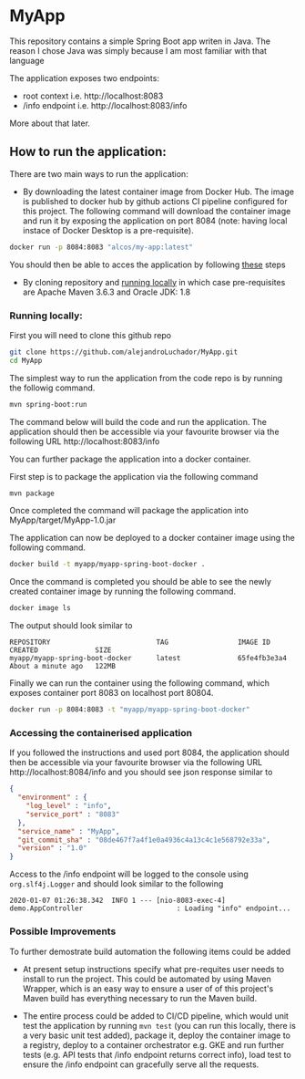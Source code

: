 # MyApp

This repository contains a simple Spring Boot app writen in Java. The reason I chose Java was simply because I am most familiar with that language

The application exposes two endpoints:

* root context i.e. http://localhost:8083
* /info endpoint i.e. http://localhost:8083/info

More about that later.



## How to run the application:

There are two main ways to run the application:

* By downloading the latest container image from Docker Hub. The image is published to docker hub by github actions CI pipeline configured for this project. The following command will download the container image and run it by exposing the application on port 8084 (note: having local instace of Docker Desktop is a pre-requisite).

```bash
docker run -p 8084:8083 "alcos/my-app:latest"
```

You should then be able to acces the application by following [these](#accessing-the-containerised-application) steps

* By cloning repository and [running locally](#running-locally) in which case pre-requisites are Apache Maven 3.6.3 and Oracle JDK: 1.8



### Running locally:

First you will need to clone this github repo

```bash
git clone https://github.com/alejandroLuchador/MyApp.git
cd MyApp
```

The simplest way to run the application from the code repo is by running the followig command.

```bash
mvn spring-boot:run
```

The command below will build the code and run the application. The application should then be accessible via your favourite browser via the following URL http://localhost:8083/info

You can further package the application into a docker container.

First step is to package the application via the following command

```bash
mvn package
```

Once completed the command will package the application into MyApp/target/MyApp-1.0.jar

The application can now be deployed to a docker container image using the following command.


```bash
docker build -t myapp/myapp-spring-boot-docker .
```

Once the command is completed you should be able to see the newly created container image by running the following command.
```bash
docker image ls
```

The output should look similar to 
```
REPOSITORY                          TAG                 IMAGE ID            CREATED              SIZE
myapp/myapp-spring-boot-docker      latest              65fe4fb3e3a4        About a minute ago   122MB
```
Finally we can run the container using the following command, which exposes container port 8083 on localhost port 80804.

```bash
docker run -p 8084:8083 -t "myapp/myapp-spring-boot-docker"
```

### Accessing the containerised application

If you followed the instructions and used port 8084, the application should then be accessible via your favourite browser via the following URL http://localhost:8084/info and you should see json response similar to 

```json
{
  "environment" : {
    "log_level" : "info",
    "service_port" : "8083"
  },
  "service_name" : "MyApp",
  "git_commit_sha" : "08de467f7a4f1e0a4936c4a13c4c1e568792e33a",
  "version" : "1.0"
}
```

Access to the /info endpoint will be logged to the console using `org.slf4j.Logger` and should look similar to the following

```
2020-01-07 01:26:38.342  INFO 1 --- [nio-8083-exec-4] demo.AppController                       : Loading "info" endpoint...
```

### Possible Improvements

To further demostrate build automation the following items could be added

* At present setup instructions specify what pre-requites user needs to install to run the project. This could be automated by using Maven Wrapper, which is an easy way to ensure a user of of this project's Maven build has everything necessary to run the Maven build.

* The entire process could be added to CI/CD pipeline, which would unit test the application by running `mvn test` (you can run this locally, there is a very basic unit test added), package it, deploy the container image to a registry, deploy to a container orchestrator e.g. GKE and run further tests (e.g. API tests that /info endpoint returns correct info), load test to ensure the /info endpoint can gracefully serve all the requests.
